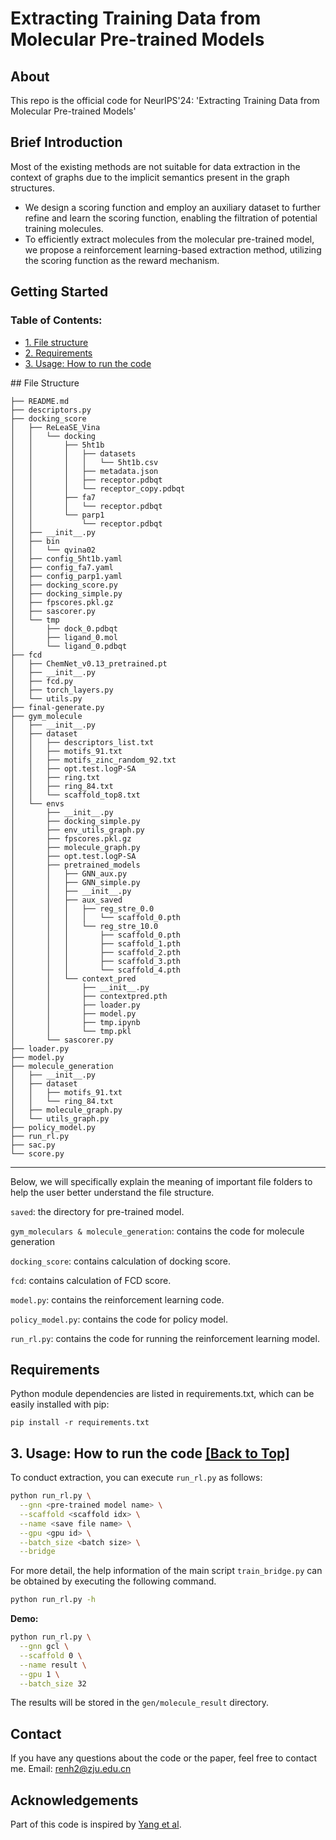 # Extracting Training Data from Molecular Pre-trained Models

## About

This repo is the official code for NeurIPS'24: 'Extracting Training Data from Molecular Pre-trained Models'

## Brief Introduction 
Most of the existing methods are not suitable for data extraction in the context of graphs due to the implicit semantics present in the graph structures.

- We design a scoring function and employ an auxiliary dataset to further refine and learn the scoring function, enabling the filtration of potential training molecules.
- To efficiently extract molecules from the molecular  pre-trained model, we propose a reinforcement learning-based extraction method, utilizing the scoring function as the reward mechanism.


## Getting Started

<span id='all_catelogue'/>

### Table of Contents:
* <a href='#File structure'>1. File structure</a>
* <a href='#requirements'>2. Requirements </a>
* <a href='#Usage'>3. Usage: How to run the code </a>



<span id='File structure'/>
## File Structure 

```
├── README.md
├── descriptors.py
├── docking_score
│   ├── ReLeaSE_Vina
│   │   └── docking
│   │       ├── 5ht1b
│   │       │   ├── datasets
│   │       │   │   └── 5ht1b.csv
│   │       │   ├── metadata.json
│   │       │   ├── receptor.pdbqt
│   │       │   └── receptor_copy.pdbqt
│   │       ├── fa7
│   │       │   └── receptor.pdbqt
│   │       └── parp1
│   │           └── receptor.pdbqt
│   ├── __init__.py
│   ├── bin
│   │   └── qvina02
│   ├── config_5ht1b.yaml
│   ├── config_fa7.yaml
│   ├── config_parp1.yaml
│   ├── docking_score.py
│   ├── docking_simple.py
│   ├── fpscores.pkl.gz
│   ├── sascorer.py
│   └── tmp
│       ├── dock_0.pdbqt
│       ├── ligand_0.mol
│       └── ligand_0.pdbqt
├── fcd
│   ├── ChemNet_v0.13_pretrained.pt
│   ├── __init__.py
│   ├── fcd.py
│   ├── torch_layers.py
│   └── utils.py
├── final-generate.py
├── gym_molecule
│   ├── __init__.py
│   ├── dataset
│   │   ├── descriptors_list.txt
│   │   ├── motifs_91.txt
│   │   ├── motifs_zinc_random_92.txt
│   │   ├── opt.test.logP-SA
│   │   ├── ring.txt
│   │   ├── ring_84.txt
│   │   └── scaffold_top8.txt
│   └── envs
│       ├── __init__.py
│       ├── docking_simple.py
│       ├── env_utils_graph.py
│       ├── fpscores.pkl.gz
│       ├── molecule_graph.py
│       ├── opt.test.logP-SA
│       ├── pretrained_models
│       │   ├── GNN_aux.py
│       │   ├── GNN_simple.py
│       │   ├── __init__.py
│       │   ├── aux_saved
│       │   │   ├── reg_stre_0.0
│       │   │   │   └── scaffold_0.pth
│       │   │   └── reg_stre_10.0
│       │   │       ├── scaffold_0.pth
│       │   │       ├── scaffold_1.pth
│       │   │       ├── scaffold_2.pth
│       │   │       ├── scaffold_3.pth
│       │   │       └── scaffold_4.pth
│       │   └── context_pred
│       │       ├── __init__.py
│       │       ├── contextpred.pth
│       │       ├── loader.py
│       │       ├── model.py
│       │       ├── tmp.ipynb
│       │       └── tmp.pkl
│       └── sascorer.py
├── loader.py
├── model.py
├── molecule_generation
│   ├── __init__.py
│   ├── dataset
│   │   ├── motifs_91.txt
│   │   └── ring_84.txt
│   ├── molecule_graph.py
│   └── utils_graph.py
├── policy_model.py
├── run_rl.py
├── sac.py
└── score.py
```

*****

Below, we will specifically explain the meaning of important file folders to help the user better understand the file structure.

`saved`: the directory for pre-trained model.

`gym_moleculars & molecule_generation`: contains the code for molecule generation

`docking_score`: contains calculation of docking score.

`fcd`: contains calculation of FCD score.

`model.py`: contains the reinforcement learning code.

`policy_model.py`: contains the code for policy model.

`run_rl.py`: contains the code for running the reinforcement learning model.

<span id='requirements'/>

## Requirements

Python module dependencies are listed in requirements.txt, which can be easily installed with pip:

`pip install -r requirements.txt`


## 3. Usage: How to run the code  <a href='#all_catelogue'>[Back to Top]</a>

To conduct extraction, you can execute `run_rl.py` as follows:

```bash
python run_rl.py \
  --gnn <pre-trained model name> \
  --scaffold <scaffold idx> \
  --name <save file name> \
  --gpu <gpu id> \
  --batch_size <batch size> \
  --bridge
```

For more detail, the help information of the main script `train_bridge.py` can be obtained by executing the following command.

```bash
python run_rl.py -h
```

**Demo:**	

```bash
python run_rl.py \
  --gnn gcl \
  --scaffold 0 \
  --name result \
  --gpu 1 \
  --batch_size 32 
```
The results will be stored in the `gen/molecule_result` directory.

## Contact
If you have any questions about the code or the paper, feel free to contact me.
Email: renh2@zju.edu.cn

## Acknowledgements
Part of this code is inspired by [Yang et al](https://github.com/AITRICS/FREED).
